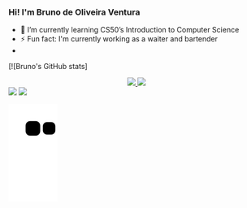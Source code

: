 ### Hi! I'm Bruno de Oliveira Ventura

- 🌱 I’m currently learning CS50’s Introduction to Computer Science
- ⚡ Fun fact: I'm currently working as a waiter and bartender
- 
[![Bruno's GitHub stats]
<div align="center">
  <a href="https://github.com/Brun0o1">
  <img height="150em" src="https://github-readme-stats.vercel.app/api?username=Brun0o1&show_icons=true&theme=dark&include_all_commits=true&count_private=true"/>
  <img height="150em" src="https://github-readme-stats.vercel.app/api/top-langs/?username=Brun0o1&layout=compact&langs_count=7&theme=dark"/>
</div>
  
 
<div> 
  <a href="https://instagram.com/brun0.o1" target="_blank"><img src="https://img.shields.io/badge/-Instagram-%43B02A?style=for-the-badge&logo=instagram&logoColor=white" target="_blank"></a>
  <a href = "mailto:brun0.o1@hotmail.com"><img src="https://img.shields.io/badge/-Email-%23333?style=for-the-badge&logo=microsoftoutlook&logoColor=white" target="_blank"></a>
  
 
  ![Snake animation](https://github.com/rafaballerini/rafaballerini/blob/output/github-contribution-grid-snake.svg)
 
</div>
